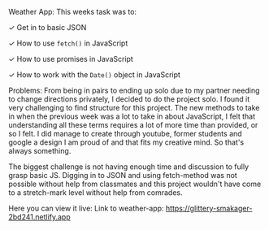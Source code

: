 Weather App:
This weeks task was to: 

✓ Get in to basic JSON

✓ How to use `fetch()` in JavaScript

✓ How to use promises in JavaScript

✓ How to work with the `Date()` object in JavaScript

Problems:
From being in pairs to ending up solo due to my partner needing to change directions privately, I decided to do the project solo.
I found it very challenging to find structure for this project. The new methods to take in when the previous week was a lot to take in about JavaScript, I felt that understanding all these terms requires a lot of more time than provided, or so I felt. 
I did manage to create through youtube, former students and google a design I am proud of and that fits my creative mind. So that's always something.

The biggest challenge is not having enough time and discussion to fully grasp basic JS. Digging in to JSON and using fetch-method was not possible without help from classmates and this project wouldn't have come to a stretch-mark level without help from comrades. 

Here you can view it live:
Link to weather-app:
https://glittery-smakager-2bd241.netlify.app
